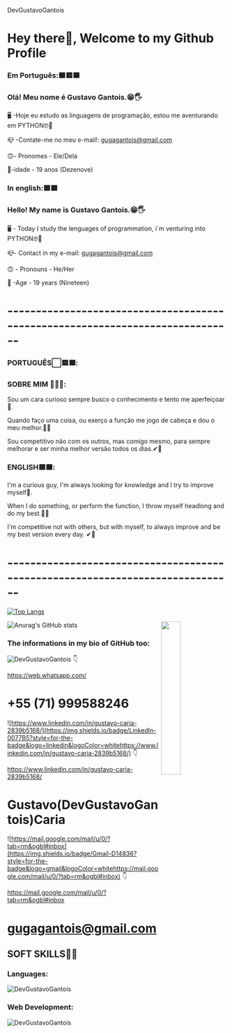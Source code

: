 DevGustavoGantois
# Hey there👋, Welcome to my Github Profile


### Em Português:🟩🟨🟦
### Olá! Meu nome é Gustavo Gantois.😁🖐

🖥️ -Hoje eu estudo as linguagens de programação, estou me aventurando em PYTHON🤓🧠

📪 -Contate-me no meu e-mail!: gugagantois@gmail.com

🙃- Pronomes - Ele/Dela

📆-idade - 19 anos (Dezenove)

 ### In english:🟥🟦
### Hello! My name is Gustavo Gantois.😁🖐
🖥 - Today I study the lenguages of programmation, i´m venturing into PYTHON🤓🧠

📪- Contact in my e-mail: gugagantois@gmail.com

🙃 - Pronouns - He/Her

📆 -Age - 19 years (Nineteen)

# ------------------------------------------------------------------------------
### PORTUGUÊS⬜🟨🟩:

### SOBRE MIM 🙋‍♂️💡:
Sou um cara curioso sempre busco o conhecimento e tento me aperfeiçoar📖.

Quando faço uma coisa, ou exerço a função me jogo de cabeça e dou o meu melhor.🚀🙌

Sou competitivo não com os outros, mas comigo mesmo, para sempre melhorar e ser minha melhor versão todos os dias.✔🥇

### ENGLISH🟥🟦:
I'm a curious guy, I'm always looking for knowledge and I try to improve myself📖.

When I do something, or perform the function, I throw myself headlong and do my best.🚀🙌

I'm competitive not with others, but with myself, to always improve and be my best version every day. ✔🥇

# ------------------------------------------------------------------------------
[![Top Langs](https://github-readme-stats.vercel.app/api/top-langs/?username=DevGustavoGantois)](https://github.com/DevGustavoGantois/github-readme-stats)

<img src="https://user-images.githubusercontent.com/89788120/167628634-549d2bdd-609e-4275-85af-1e1974da64ca.gif" width="30%" align="right" />

![Anurag's GitHub stats](https://github-readme-stats.vercel.app/api?username=DevGustavoGantois&show_icons=true&theme=onedark)

### The informations in my bio of GitHub too:

![DevGustavoGantois](https://img.shields.io/badge/WhatsApp-25D366?style=for-the-badge&logo=whatsapp&logoColor=whitehttps://web.whatsapp.com/) 👇 


https://web.whatsapp.com/
# +55 (71) 999588246

![https://www.linkedin.com/in/gustavo-caria-2839b5168/](https://img.shields.io/badge/LinkedIn-0077B5?style=for-the-badge&logo=linkedin&logoColor=whitehttps://www.linkedin.com/in/gustavo-caria-2839b5168/) 👇


https://www.linkedin.com/in/gustavo-caria-2839b5168/
# Gustavo(DevGustavoGantois)Caria


![https://mail.google.com/mail/u/0/?tab=rm&ogbl#inbox](https://img.shields.io/badge/Gmail-D14836?style=for-the-badge&logo=gmail&logoColor=whitehttps://mail.google.com/mail/u/0/?tab=rm&ogbl#inbox) 👇

https://mail.google.com/mail/u/0/?tab=rm&ogbl#inbox
# gugagantois@gmail.com


## SOFT SKILLS🚀🔥
### Languages:
![DevGustavoGantois](https://img.shields.io/badge/Python-14354C?style=for-the-badge&logo=python&logoColor=white)
### Web Development:
![DevGustavoGantois](https://img.shields.io/badge/HTML5-E34F26?style=for-the-badge&logo=html5&logoColor=white)





